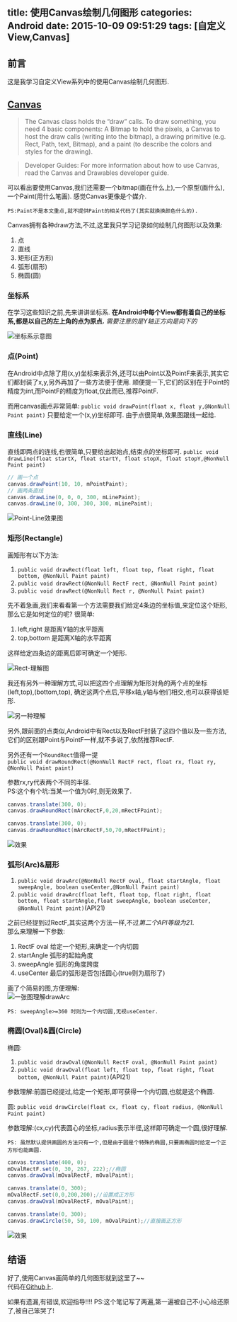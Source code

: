 title: 使用Canvas绘制几何图形
categories: Android
date: 2015-10-09 09:51:29
tags: [自定义View,Canvas]
---

## 前言
这是我学习自定义View系列中的使用Canvas绘制几何图形.

## [Canvas](http://developer.android.com/intl/zh-cn/reference/android/graphics/Canvas.html)

> The Canvas class holds the “draw” calls. To draw something, you need 4 basic components: A Bitmap to hold the pixels, a Canvas to host the draw calls (writing into the bitmap), a drawing primitive (e.g. Rect, Path, text, Bitmap), and a paint (to describe the colors and styles for the drawing).

> Developer Guides: For more information about how to use Canvas, read the Canvas and Drawables developer guide.

可以看出要使用Canvas,我们还需要一个bitmap(画在什么上),一个原型(画什么),一个Paint(用什么笔画).
感觉Canvas更像是个媒介.

    PS:Paint不是本文重点,就不提供Paint的相关代码了(其实就换换颜色什么的).

Canvas拥有各种draw方法,不过,这里我只学习记录如何绘制几何图形以及效果:

1. 点
2. 直线
3. 矩形(正方形)
4. 弧形(扇形)
5. 椭圆(圆)

### 坐标系

在学习这些知识之前,先来讲讲坐标系.
**在Android中每个View都有着自己的坐标系,都是以自己的左上角的点为原点.**
*需要注意的是Y轴正方向是向下的*

![坐标系示意图](http://ww2.sinaimg.cn/large/98900c07gw1ewuy075xh4j208409lq32.jpg)

<!-- more -->

### 点(Point)

在Android中点除了用(x,y)坐标来表示外,还可以由Point以及PointF来表示,其实它们都封装了x,y,另外再加了一些方法便于使用.
顺便提一下,它们的区别在于Point的精度为int,而PointF的精度为float,仅此而已,推荐PointF.

而用canvas画点非常简单:
`public void drawPoint(float x, float y,@NonNull Paint paint)`
只要给定一个(x,y)坐标即可.
由于点很简单,效果图跟线一起给.

### 直线(Line)

直线即两点的连线,也很简单,只要给出起始点,结束点的坐标即可.
`public void drawLine(float startX, float startY, float stopX, float stopY,@NonNull Paint paint)`

```Java
// 画一个点
canvas.drawPoint(10, 10, mPointPaint);
// 画两条直线
canvas.drawLine(0, 0, 0, 300, mLinePaint);
canvas.drawLine(0, 300, 300, 300, mLinePaint);
```
![Point-Line效果图](http://ww4.sinaimg.cn/large/98900c07gw1ewv0ri72d6j2077086747.jpg)

### 矩形(Rectangle)

画矩形有以下方法:

1. `public void drawRect(float left, float top, float right, float bottom, @NonNull Paint paint)`
2. `public void drawRect(@NonNull RectF rect, @NonNull Paint paint)`
3. `public void drawRect(@NonNull Rect r, @NonNull Paint paint)`

先不着急画,我们来看看第一个方法需要我们给定4条边的坐标值,来定位这个矩形,那么它是如何定位的呢?
很简单:  

1. left,right 是距离Y轴的水平距离
2. top,bottom 是距离X轴的水平距离  

这样给定四条边的距离后即可确定一个矩形.

![Rect-理解图](http://ww4.sinaimg.cn/large/98900c07gw1ewv0evb4vhj207p0a0mx7.jpg)

我还有另外一种理解方式,可以把这四个点理解为矩形对角的两个点的坐标(left,top),(bottom,top),
确定这两个点后,平移x轴,y轴与他们相交,也可以获得该矩形.  

![另一种理解](http://ww2.sinaimg.cn/large/98900c07gw1ewv2mlx2zqj20680a7aa1.jpg)

另外,跟前面的点类似,Android中有Rect以及RectF封装了这四个值以及一些方法,它们的区别跟Point与PointF一样,就不多说了,依然推荐RectF.


另外还有一个`RoundRect`值得一提  
`public void drawRoundRect(@NonNull RectF rect, float rx, float ry, @NonNull Paint paint)`

参数rx,ry代表两个不同的半径.  
    PS:这个有个坑:当某一个值为0时,则无效果了.

```Java
canvas.translate(300, 0);
canvas.drawRoundRect(mArcRectF,0,20,mRectFPaint);

canvas.translate(300, 0);
canvas.drawRoundRect(mArcRectF,50,70,mRectFPaint);
```
![效果](http://ww1.sinaimg.cn/large/98900c07gw1eww3k0z6chj208n045745.jpg)

### 弧形(Arc)&扇形

1. `public void drawArc(@NonNull RectF oval, float startAngle, float sweepAngle, boolean useCenter,@NonNull Paint paint)`  
2. `public void drawArc(float left, float top, float right, float bottom, float startAngle,float sweepAngle, boolean useCenter, @NonNull Paint paint)`(API21)  

之前已经提到过RectF,其实这两个方法一样,不过*第二个API等级为21*.  
那么来理解一下参数:
1. RectF oval 给定一个矩形,来确定一个内切圆
2. startAngle 弧形的起始角度
3. sweepAngle 弧形的角度跨度
4. useCenter  最后的弧形是否包括圆心(true则为扇形了)

画了个简易的图,方便理解:  
![一张图理解drawArc](http://ww2.sinaimg.cn/large/98900c07gw1eww1v3xlifj209h0bbq3a.jpg)

    PS: sweepAngle>=360 时则为一个内切圆,无视useCenter.  

### 椭圆(Oval)&圆(Circle)

椭圆:
1. `public void drawOval(@NonNull RectF oval, @NonNull Paint paint)`
2. `public void drawOval(float left, float top, float right, float bottom, @NonNull Paint paint)`(API21)

参数理解:前面已经提过,给定一个矩形,即可获得一个内切圆,也就是这个椭圆.

圆:
`public void drawCircle(float cx, float cy, float radius, @NonNull Paint paint)`

参数理解:(cx,cy)代表圆心的坐标,radius表示半径,这样即可确定一个圆,很好理解.

    PS: 虽然默认提供画圆的方法只有一个,但是由于圆是个特殊的椭圆,只要画椭圆时给定一个正方形也能画圆.

```Java
canvas.translate(400, 0);
mOvalRectF.set(0, 30, 267, 222);//椭圆
canvas.drawOval(mOvalRectF, mOvalPaint);

canvas.translate(0, 300);
mOvalRectF.set(0,0,200,200);//设置成正方形
canvas.drawOval(mOvalRectF, mOvalPaint);

canvas.translate(0, 300);
canvas.drawCircle(50, 50, 100, mOvalPaint);//直接画正方形
```
![效果](http://ww1.sinaimg.cn/large/98900c07gw1eww3z4cj7zj205w08tt8r.jpg)

## 结语  

好了,使用Canvas画简单的几何图形就到这里了~~  
代码在[Github](https://github.com/AlanCheen/PracticeDemo/blob/master/PracticeDemos%2Fapp%2Fsrc%2Fmain%2Fjava%2Fyifeiyuan%2Fpractice%2Fpracticedemos%2Fcustomview%2FCanvasActivity.java)上.    

如果有遗漏,有错误,欢迎指导!!!!
PS:这个笔记写了两遍,第一遍被自己不小心给还原了,被自己笨哭了!  
